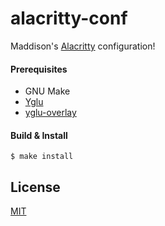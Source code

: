 # alacritty-conf

Maddison's [Alacritty](https://github.com/alacritty/alacritty) configuration!

#### Prerequisites

- GNU Make
- [Yglu](https://github.com/lbovet/yglu)
- [yglu-overlay](https://gist.github.com/b0o/4cd21a865a82cab7e8f1dda40d28b61b)

#### Build & Install

```
$ make install
```

## License

[MIT](https://www.mit-license.org/)
